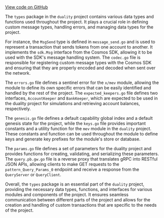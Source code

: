 [View code on GitHub](https://github.com/duality-labs/duality/oc/docs/json/x/mev/types)

The `types` package in the `duality` project contains various data types and functions used throughout the project. It plays a crucial role in defining custom message types, handling errors, and managing data types for the project.

For instance, the `MsgSend` type is defined in `message_send.go` and is used to represent a transaction that sends tokens from one account to another. It implements the `sdk.Msg` interface from the Cosmos SDK, allowing it to be used with the SDK's message handling system. The `codec.go` file is responsible for registering custom message types with the Cosmos SDK and ensuring that they are properly encoded and decoded when sent over the network.

The `errors.go` file defines a sentinel error for the `x/mev` module, allowing the module to define its own specific errors that can be easily identified and handled by the rest of the project. The `expected_keepers.go` file defines two interfaces, `AccountKeeper` and `BankKeeper`, which are expected to be used in the duality project for simulations and retrieving account balances, respectively.

The `genesis.go` file defines a default capability global index and a default genesis state for the project, while the `keys.go` file provides important constants and a utility function for the `mev` module in the `duality` project. These constants and function can be used throughout the module to define keys and generate key prefixes for the module's store or database.

The `params.go` file defines a set of parameters for the duality project and provides functions for creating, validating, and serializing these parameters. The `query.pb.gw.go` file is a reverse proxy that translates gRPC into RESTful JSON APIs, allowing clients to make GET requests to the `pattern_Query_Params_0` endpoint and receive a response from the `QueryServer` or `QueryClient`.

Overall, the `types` package is an essential part of the `duality` project, providing the necessary data types, functions, and interfaces for various modules and components of the project. It ensures seamless communication between different parts of the project and allows for the creation and handling of custom transactions that are specific to the needs of the project.

